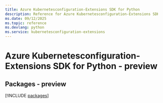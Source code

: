 ```yaml
---
title: Azure Kubernetesconfiguration-Extensions SDK for Python
description: Reference for Azure Kubernetesconfiguration-Extensions SDK for Python
ms.date: 09/12/2025
ms.topic: reference
ms.devlang: python
ms.service: kubernetesconfiguration-extensions
---
```

# Azure Kubernetesconfiguration-Extensions SDK for Python - preview
## Packages - preview
[!INCLUDE [packages](kubernetesconfiguration-extensions-index.md)]